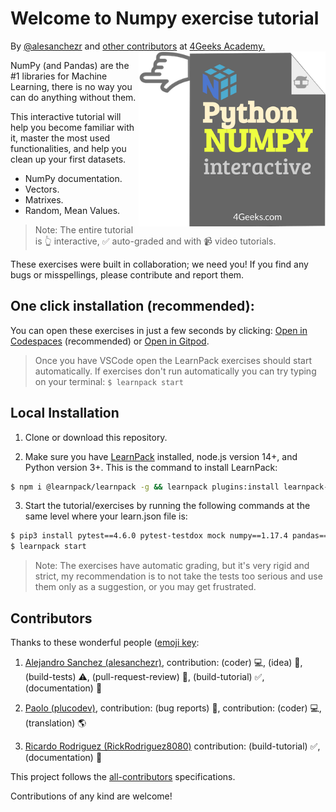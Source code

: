 <!-- hide -->
# Welcome to Numpy exercise tutorial

By <a href="https://twitter.com/alesanchezr">@alesanchezr</a> and <a href="https://github.com/4geeksacademy/numpy-tutorial-exercises/graphs/contributors">other contributors</a> at <a href="http://4geeksacademy.com/">4Geeks Academy</a><a href="https://www.4geeksacademy.com">.<img height="280" align="right" src="https://github.com/4geeksacademy/numpy-tutorial-exercises/blob/master/.learn/assets/numpy-badge.png?raw=true"></a>
<!-- endhide -->

NumPy (and Pandas) are the #1 libraries for Machine Learning, there is no way you can do anything without them. 

This interactive tutorial will help you become familiar with it, master the most used functionalities, and help you clean up your first datasets.

- NumPy documentation.
- Vectors.
- Matrixes.
- Random, Mean Values.

> Note: The entire tutorial is 👆 interactive, ✅ auto-graded and with 📹 video tutorials.

These exercises were built in collaboration; we need you! If you find any bugs or misspellings, please contribute and report them.

<!-- hide -->

## One click installation (recommended):

You can open these exercises in just a few seconds by clicking: [Open in Codespaces](https://codespaces.new/?repo=4GeeksAcademy/numpy-tutorial-exercises) (recommended) or [Open in Gitpod](https://gitpod.io#https://github.com/4GeeksAcademy/numpy-tutorial-exercises.git).

> Once you have VSCode open the LearnPack exercises should start automatically. If exercises don't run automatically you can try typing on your terminal: `$ learnpack start`



## Local Installation

1. Clone or download this repository.

2. Make sure you have [LearnPack](https://learnpack.co) installed, node.js version 14+, and Python version 3+. This is the command to install LearnPack:

```bash
$ npm i @learnpack/learnpack -g && learnpack plugins:install learnpack-python
```

3. Start the tutorial/exercises by running the following commands at the same level where your learn.json file is:

```bash
$ pip3 install pytest==4.6.0 pytest-testdox mock numpy==1.17.4 pandas==0.25.3
$ learnpack start
```

> Note: The exercises have automatic grading, but it's very rigid and strict, my recommendation is to not take the tests too serious and use them only as a suggestion, or you may get frustrated.

<!-- endhide -->


## Contributors

Thanks to these wonderful people ([emoji key](https://github.com/kentcdodds/all-contributors#emoji-key):

1. [Alejandro Sanchez (alesanchezr)](https://github.com/alesanchezr), contribution: (coder) 💻, (idea) 🤔, (build-tests) ⚠️, (pull-request-review) 👀, (build-tutorial) ✅, (documentation) 📖

2. [Paolo (plucodev)](https://github.com/plucodev), contribution: (bug reports) 🐛, contribution: (coder) 💻, (translation) 🌎

3. [Ricardo Rodriguez (RickRodriguez8080)](https://github.com/RickRodriguez8080) contribution: (build-tutorial) ✅, (documentation) 📖

This project follows the [all-contributors](https://github.com/kentcdodds/all-contributors) specifications. 

Contributions of any kind are welcome!

